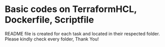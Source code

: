 # Basic codes on TerraformHCL, Dockerfile, Scriptfile
README file is created for each task and located in their respected folder. Please kindly check every folder, Thank You!
